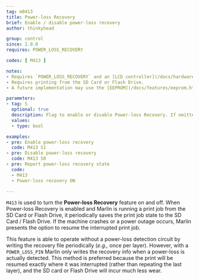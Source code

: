 ```yaml
---
tag: m0413
title: Power-loss Recovery
brief: Enable / disable power-loss recovery
author: thinkyhead

group: control
since: 2.0.0
requires: POWER_LOSS_RECOVERY

codes: [ M413 ]

notes:
- Requires `POWER_LOSS_RECOVERY` and an [LCD controller](/docs/hardware/controllers.html).
- Requires printing from the SD Card or Flash Drive.
- A future implementation may use the [EEPROM](/docs/features/eeprom.html) instead of the attached media.

parameters:
- tag: S
  optional: true
  description: Flag to enable or disable Power-loss Recovery. If omitted, the current enabled state will be reported.
  values:
  - type: bool

examples:
- pre: Enable power-loss recovery
  code: M413 S1
- pre: Disable power-loss recovery
  code: M413 S0
- pre: Report power-loss recovery state
  code:
  - M413
  - Power-loss recovery ON

---
```


`M413` is used to turn the **Power-loss Recovery** feature on and off. When Power-loss Recovery is enabled and Marlin is running a print job from the SD Card or Flash Drive, it periodically saves the print job state to the SD Card / Flash Drive. If the machine crashes or a power outage occurs, Marlin presents the option to resume the interrupted print job.

This feature is able to operate without a power-loss detection circuit by writing the recovery file periodically (_e.g.,_ once per layer). However, with a `POWER_LOSS_PIN` Marlin only writes the recovery info when a power-loss is actually detected. This method is preferred because the print will be resumed exactly where it was interrupted (rather than repeating the last layer), and the SD card or Flash Drive will incur much less wear.
